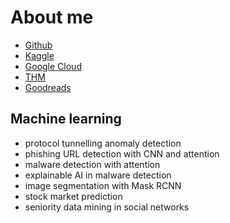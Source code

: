 # About me
- [Github](https://github.com/joek47)
- [Kaggle](https://www.kaggle.com/joek47)
- [Google Cloud](https://www.cloudskillsboost.google/public_profiles/ded86bf7-02a9-4bc9-87bf-12c4f0e513d8)
- [THM](https://tryhackme.com/p/hel0)
- [Goodreads](https://www.goodreads.com/joek47)

## Machine learning
- protocol tunnelling anomaly detection
- phishing URL detection with CNN and attention
- malware detection with attention
- explainable AI in malware detection
- image segmentation with Mask RCNN
- stock market prediction
- seniority data mining in social networks
